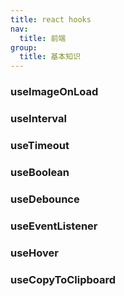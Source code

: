 ```yaml
---
title: react hooks
nav:
  title: 前端
group:
  title: 基本知识
---
```


### useImageOnLoad

<code src="./hooks/useImageOnLoad/index.tsx"></code>

### useInterval

<code src="./hooks/useInterval/index.tsx"></code>

### useTimeout

<code src="./hooks/useTimeout/index.tsx"></code>

### useBoolean

<code src="./hooks/useBoolean/index.tsx"></code>

### useDebounce

<code src="./hooks/useDebounce/index.tsx"></code>

### useEventListener

<code src="./hooks/useEventListener/index.tsx"></code>

### useHover

<code src="./hooks/useHover/index.tsx"></code>

### useCopyToClipboard

<code src="./hooks/useCopyToClipboard/index.tsx"></code>
